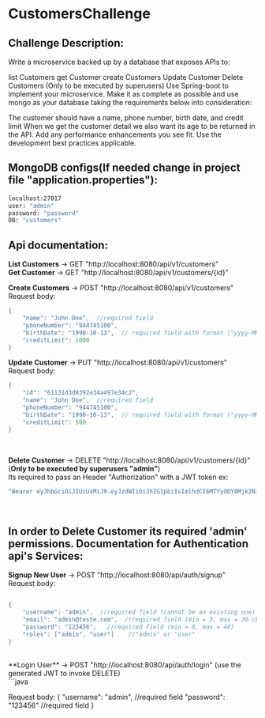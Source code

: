 # CustomersChallenge

## Challenge Description:

Write a microservice backed up by a database that exposes APIs to:

list Customers 
get Customer
create Customers 
Update Customer
Delete Customers (Only to be executed by superusers)
Use Spring-boot to implement your microservice. Make it as complete as possible and use mongo as your database taking the requirements below into consideration:

The customer should have a name, phone number, birth date, and credit limit
When we get the customer detail we also want its age to be returned in the API.
Add any performance enhancements you see fit.
Use the development best practices applicable.

## MongoDB configs(If needed change in project file "application.properties"):
```bash
localhost:27017
user: "admin"
password: "password"
DB: "customers"
```

## Api documentation:

**List Customers** -> GET "http://localhost:8080/api/v1/customers"<br />
**Get Customer** -> GET "http://localhost:8080/api/v1/customers/{id}"<br />

**Create Customers** -> POST "http://localhost:8080/api/v1/customers"<br />
Request body:
```java
{
    "name": "John Doe",  //required field
    "phoneNumber": "944745100",
    "birthDate": "1990-10-13",  // required field with format ("yyyy-MM-dd")
    "creditLimit": 1000
}
```

**Update Customer** -> PUT "http://localhost:8080/api/v1/customers"<br />
Request body:
```java
{
    "id": "61131d3d8392e34a497e34c2",
    "name": "John Doe",  //required field
    "phoneNumber": "944745100",
    "birthDate": "1990-10-13",  // required field with format ("yyyy-MM-dd")
    "creditLimit": 500
}
```
<br />


**Delete Customer** -> DELETE "http://localhost:8080/api/v1/customers/{id}"  (**Only to be executed by superusers "admin"**)<br />
Its required to pass an Header "Authorization" with a JWT token ex: 
```bash
"Bearer eyJhbGciOiJIUzUxMiJ9.eyJzdWIiOiJhZG1pbiIsImlhdCI6MTYyODY0Mjk2NiwiZXhwIjoxNjI4NzI5MzY2fQ"
```
<br />

## In order to Delete Customer its required 'admin' permissions. Documentation for Authentication api's Services:

**Signup New User** -> POST "http://localhost:8080/api/auth/signup"<br />
Request body:
```java

{
    "username": "admin",  //required field (cannot be an existing one)
    "email": "admin@teste.com",  //required field (min = 3, max = 20 chars) (cannot be an existing one)
    "password": "123456",   //required field (min = 6, max = 40)
    "roles": ["admin", "user"]    //"admin" or "user"
}
```
<br />
**Login User** -> POST "http://localhost:8080/api/auth/login" (use the generated JWT to invoke DELETE)<br />
```java

Request body:
{
    "username": "admin",  //required field
    "password": "123456"  //required field
}
```

